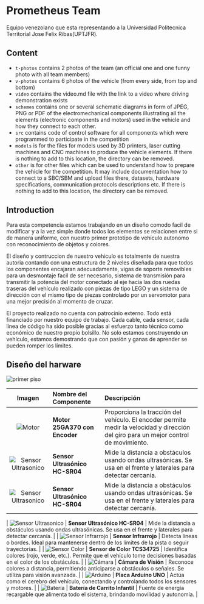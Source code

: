 Prometheus Team
====

Equipo venezolano que esta representando a la Universidad Politecnica Territorial Jose Felix Ribas(UPTJFR).

## Content

* `t-photos` contains 2 photos of the team (an official one and one funny photo with all team members)
* `v-photos` contains 6 photos of the vehicle (from every side, from top and bottom)
* `video` contains the video.md file with the link to a video where driving demonstration exists
* `schemes` contains one or several schematic diagrams in form of JPEG, PNG or PDF of the electromechanical components illustrating all the elements (electronic components and motors) used in the vehicle and how they connect to each other.
* `src` contains code of control software for all components which were programmed to participate in the competition
* `models` is for the files for models used by 3D printers, laser cutting machines and CNC machines to produce the vehicle elements. If there is nothing to add to this location, the directory can be removed.
* `other` is for other files which can be used to understand how to prepare the vehicle for the competition. It may include documentation how to connect to a SBC/SBM and upload files there, datasets, hardware specifications, communication protocols descriptions etc. If there is nothing to add to this location, the directory can be removed.

## Introduction
Para esta competencia estamos trabajando en un diseño comodo facil de modificar y a la vez simple donde todos los elementos se relacionen entre si de manera uniforme, con nuestro primer prototipo de vehiculo autonomo con reconocimiento de objetos y colores. 
 
El diseño y contruccion de nuestro vehiculo es totalmente de nuestra autoria contando con una estructura de 2 niveles diseñada para que todos los componentes encajaran adecuadamente, vigas de soporte removibles para un desmontaje facil de ser necesario, sistema de transmisión para transmitir la potencia del motor conectado al eje hacia las dos ruedas traseras del vehículo realizado con piezas de tipo LEGO y un sistema de dirección con el mismo tipo de piezas controlado por un servomotor para una mejor precisión al momento de cruzar.

El proyecto realizado no cuenta con patrocinio externo. Todo está financiado por nuestro equipo de trabajo. Cada cable, cada sensor, cada línea de código ha sido posible gracias al esfuerzo tanto técnico como económico de nuestro propio bolsillo. No solo estamos construyendo un vehículo, estamos demostrando que con pasión y ganas de aprender se pueden romper los límites.


## Diseño del harware
![primer piso](other/motor_encoder.jpg)

| Imagen | Nombre del Componente | Descripción |
|:------:|:----------------------|:------------|
| ![Motor](other/motor_encoder.jpg) | **Motor 25GA370 con Encoder** | Proporciona la tracción del vehículo. El encoder permite medir la velocidad y dirección del giro para un mejor control de movimiento. |
| ![Sensor Ultrasonico](other/ultrasonico.jpg) | **Sensor Ultrasónico HC-SR04** | Mide la distancia a obstáculos usando ondas ultrasónicas. Se usa en el frente y laterales para detectar cercanía. |
| ![Sensor Ultrasonico](other/ultrasonico.jpg) | **Sensor Ultrasónico HC-SR04** | Mide la distancia a obstáculos usando ondas ultrasónicas. Se usa en el frente y laterales para detectar cercanía. |



| ![Sensor Ultrasonico](other/ultrasonico.jpg) | **Sensor Ultrasónico HC-SR04** | Mide la distancia a obstáculos usando ondas ultrasónicas. Se usa en el frente y laterales para detectar cercanía. |
| ![Sensor Infrarrojo](other/infrarrojo.jpg) | **Sensor Infrarrojo** | Detecta líneas o bordes. Ideal para mantenerse dentro de los límites de la pista o seguir trayectorias. |
| ![Sensor Color](other/color_sensor.jpg) | **Sensor de Color TCS34725** | Identifica colores (rojo, verde, etc.). Permite que el vehículo tome decisiones basadas en el color de los obstáculos. |
| ![Cámara](other/camara.jpg) | **Cámara de Visión** | Reconoce colores a distancia, permitiendo anticiparse a obstáculos o señales. Se utiliza para visión avanzada. |
| ![Arduino](other/arduino.jpg) | **Placa Arduino UNO** | Actúa como el cerebro del vehículo, conectando y controlando todos los sensores y motores. |
| ![Batería](other/bateria.jpg) | **Batería de Carrito Infantil** | Fuente de energía recargable que alimenta todo el sistema, brindando movilidad y autonomía. |




